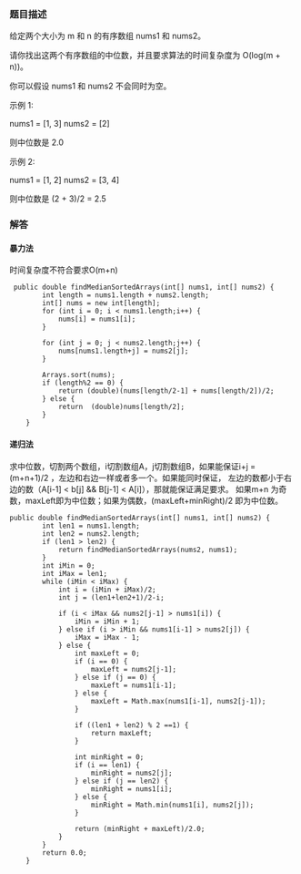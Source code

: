### 题目描述

给定两个大小为 m 和 n 的有序数组 nums1 和 nums2。

请你找出这两个有序数组的中位数，并且要求算法的时间复杂度为 O(log(m + n))。

你可以假设 nums1 和 nums2 不会同时为空。

示例 1:

nums1 = [1, 3]
nums2 = [2]

则中位数是 2.0

示例 2:

nums1 = [1, 2]
nums2 = [3, 4]

则中位数是 (2 + 3)/2 = 2.5

### 解答

#### 暴力法
时间复杂度不符合要求O(m+n)
```
 public double findMedianSortedArrays(int[] nums1, int[] nums2) {
        int length = nums1.length + nums2.length;
        int[] nums = new int[length];
        for (int i = 0; i < nums1.length;i++) {
            nums[i] = nums1[i];
        }

        for (int j = 0; j < nums2.length;j++) {
            nums[nums1.length+j] = nums2[j];
        }

        Arrays.sort(nums);
        if (length%2 == 0) {
            return (double)(nums[length/2-1] + nums[length/2])/2;
        } else {
            return  (double)nums[length/2];
        }
    }
```
#### 递归法
求中位数，切割两个数组，i切割数组A，j切割数组B，如果能保证i+j = (m+n+1)/2 ，左边和右边一样或者多一个。如果能同时保证，
左边的数都小于右边的数（A[i-1] < b[j] && B[j-1] < A[i]），那就能保证满足要求。
如果m+n 为奇数，maxLeft即为中位数；如果为偶数，(maxLeft+minRight)/2 即为中位数。
```
public double findMedianSortedArrays(int[] nums1, int[] nums2) {
        int len1 = nums1.length;
        int len2 = nums2.length;
        if (len1 > len2) {
            return findMedianSortedArrays(nums2, nums1);
        }
        int iMin = 0;
        int iMax = len1;
        while (iMin < iMax) {
            int i = (iMin + iMax)/2;
            int j = (len1+len2+1)/2-i;

            if (i < iMax && nums2[j-1] > nums1[i]) {
                iMin = iMin + 1;
            } else if (i > iMin && nums1[i-1] > nums2[j]) {
                iMax = iMax - 1;
            } else {
                int maxLeft = 0;
                if (i == 0) {
                    maxLeft = nums2[j-1];
                } else if (j == 0) {
                    maxLeft = nums1[i-1];
                } else {
                    maxLeft = Math.max(nums1[i-1], nums2[j-1]);
                }

                if ((len1 + len2) % 2 ==1) {
                    return maxLeft;
                }

                int minRight = 0;
                if (i == len1) {
                    minRight = nums2[j];
                } else if (j == len2) {
                    minRight = nums1[i];
                } else {
                    minRight = Math.min(nums1[i], nums2[j]);
                }

                return (minRight + maxLeft)/2.0;
            }
        }
        return 0.0;
    }
```
